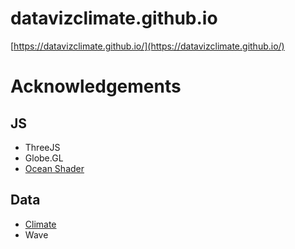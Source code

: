 # datavizclimate.github.io
[https://datavizclimate.github.io/](https://datavizclimate.github.io/)




# Acknowledgements

## JS
- ThreeJS
- Globe.GL
- [Ocean Shader](https://github.com/mrdoob/three.js/blob/master/examples/webgl_shaders_ocean.html)

## Data
- [Climate](https://www.kaggle.com/datasets/berkeleyearth/climate-change-earth-surface-temperature-data/)
- Wave